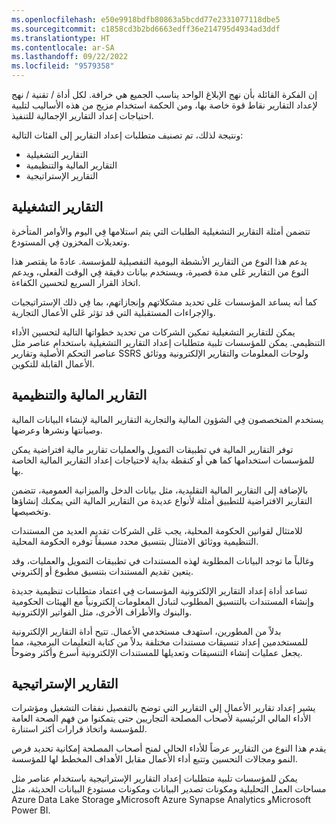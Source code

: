 ```yaml
---
ms.openlocfilehash: e50e9918bdfb80863a5bcdd77e2331077118dbe5
ms.sourcegitcommit: c1858cd3b2bd6663edff36e214795d4934ad3ddf
ms.translationtype: HT
ms.contentlocale: ar-SA
ms.lasthandoff: 09/22/2022
ms.locfileid: "9579358"
---
```

إن الفكرة القائلة بأن نهج الإبلاغ الواحد يناسب الجميع هي خرافة. لكل أداة / تقنية / نهج لإعداد التقارير نقاط قوة خاصة بها، ومن الحكمة استخدام مزيج من هذه الأساليب لتلبية احتياجات إعداد التقارير الإجمالية للتنفيذ. 

ونتيجة لذلك، تم تصنيف متطلبات إعداد التقارير إلى الفئات التالية:
- التقارير التشغيلية
- التقارير المالية والتنظيمية
- التقارير الإستراتيجية

## <a name="operational-reporting"></a>التقارير التشغيلية
تتضمن أمثلة التقارير التشغيلية الطلبات التي يتم استلامها فِي اليوم والأوامر المتأخرة وتعديلات المخزون فِي المستودع. 

يدعم هذا النوع من التقارير الأنشطة اليومية التفصيلية للمؤسسة. عادةً ما يقتصر هذا النوع من التقارير عَلى مدة قصيرة، ويستخدم بيانات دقيقة فِي الوقت الفعلي، ويدعم اتخاذ القرار السريع لتحسين الكفاءة. 

كما أنه يساعد المؤسسات عَلى تحديد مشكلاتهم وإنجازاتهم، بما فِي ذلك الإستراتيجيات والإجراءات المستقبلية التي قد تؤثر عَلى الأعمال التجارية. 

يمكن للتقارير التشغيلية تمكين الشركات من تحديد خطواتها التالية لتحسين الأداء التنظيمي. يمكن للمؤسسات تلبية متطلبات إعداد التقارير التشغيلية باستخدام عناصر مثل عناصر التحكم الأصلية وتقارير SSRS ولوحات المعلومات والتقارير الإلكترونية ووثائق الأعمال القابلة للتكوين.

## <a name="financial-and-regulatory-reporting"></a>التقارير المالية والتنظيمية

يستخدم المتخصصون فِي الشؤون المالية والتجارية التقارير المالية لإنشاء البيانات المالية وصيانتها ونشرها وعرضها. 

توفر التقارير المالية في تطبيقات التمويل والعمليات تقارير مالية افتراضية يمكن للمؤسسات استخدامها كما هي أو كنقطة بداية لاحتياجات إعداد التقارير المالية الخاصة بها. 

بالإضافة إلى التقارير المالية التقليدية، مثل بيانات الدخل والميزانية العمومية، تتضمن التقارير الافتراضية للتطبيق أمثلة لأنواع عديدة من التقارير المالية التي يمكنك إنشاؤها وتخصيصها.

للامتثال لقوانين الحكومة المحلية، يجب عَلى الشركات تقديم العديد من المستندات التنظيمية ووثائق الامتثال بتنسيق محدد مسبقاً توفره الحكومة المحلية. 

وغالباً ما توجد البيانات المطلوبة لهذه المستندات في تطبيقات التمويل والعمليات، وقد يتعين تقديم المستندات بتنسيق مطبوع أو إلكتروني.

تساعد أداة إعداد التقارير الإلكترونية المؤسسات فِي اعتماد متطلبات تنظيمية جديدة وإنشاء المستندات بالتنسيق المطلوب لتبادل المعلومات إلكترونياً مع الهيئات الحكومية والبنوك والأطراف الأخرى، مثل الفواتير الإلكترونية. 

بدلاً من المطورين، استهدف مستخدمي الأعمال. تتيح أداة التقارير الإلكترونية للمستخدمين إعداد تنسيقات مستندات مختلفة بدلاً من كتابة التعليمات البرمجية، مما يجعل عمليات إنشاء التنسيقات وتعديلها للمستندات الإلكترونية أسرع وأكثر وضوحاً. 

## <a name="strategic-reporting"></a>التقارير الإستراتيجية

يشير إعداد تقارير الأعمال إلى التقارير التي توضح بالتفصيل نفقات التشغيل ومؤشرات الأداء المالي الرئيسية لأصحاب المصلحة التجاريين حتى يتمكنوا من فهم الصحة العامة للمؤسسة واتخاذ قرارات أكثر استنارة. 

يقدم هذا النوع من التقارير عرضاً للأداء الحالي لمنح أصحاب المصلحة إمكانية تحديد فرص النمو ومجالات التحسين وتتبع أداء الأعمال مقابل الأهداف المخطط لها للمؤسسة.

يمكن للمؤسسات تلبية متطلبات إعداد التقارير الإستراتيجية باستخدام عناصر مثل مساحات العمل التحليلية ومكونات تصدير البيانات ومكونات مستودع البيانات الحديثة، مثل Azure Data Lake Storage وMicrosoft Azure Synapse Analytics وMicrosoft Power BI.
